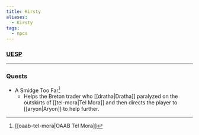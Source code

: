 ```yaml
---
title: Kirsty
aliases:
  - Kirsty
tags:
  - npcs
---
```

### [UESP](https://en.uesp.net/wiki/Morrowind:Kirsty)

***
### Quests
* A Smidge Too Far[^1]
	* Helps the Breton trader who [[dratha|Dratha]] paralyzed on the outskirts of [[tel-mora|Tel Mora]] and then directs the player to [[aryon|Aryon]] to help further.

[^1]: [[oaab-tel-mora|OAAB Tel Mora]]